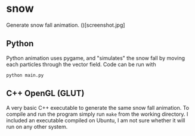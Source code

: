 # snow
Generate snow fall animation.
()[screenshot.jpg]

## Python
Python animation uses pygame, and "simulates" the snow fall by moving each particles through the vector field. Code can be run with 

```
python main.py
```

## C++ OpenGL (GLUT)
A very basic C++ executable to generate the same snow fall animation. To compile and run the program simply run `make` from the working directory. I included an executable compiled on Ubuntu, I am not sure whether it will run  on any other system.
